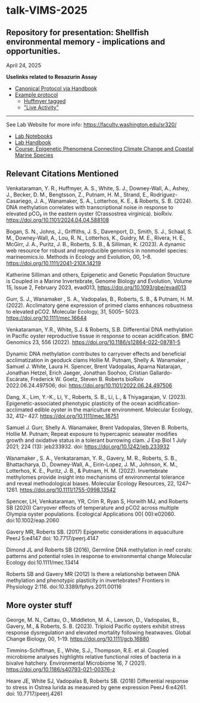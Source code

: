 # talk-VIMS-2025

## Repository for presentation: Shellfish environmental memory - implications and opportunities. 
April 24, 2025

**Uselinks related to Resazurin Assay**

- [Canonical Protocol via Handbook](https://robertslab.github.io/resources/protocols/resazurin-assay/)
- [Example protocol](https://ahuffmyer.github.io/ASH_Putnam_Lab_Notebook/Resazurin-Metabolic-Assays-Protocol-for-Steven-VIMS-trip/)
    - [Huffmyer tagged](https://ahuffmyer.github.io/ASH_Putnam_Lab_Notebook/tagview/#resazurin)
    - ["Live Activity"](https://genefish.wordpress.com/?s=resazurin)


---

See Lab Website for more info: <https://faculty.washington.edu/sr320/>

- [Lab Notebooks](https://faculty.washington.edu/sr320/publications.html#notebooks)
- [Lab Handbook](https://robertslab.github.io/resources/)
- [Course: Epigenetic Phenomena Connecting Climate Change and Coastal Marine Species](https://sr320.github.io/course-ASI-2024/modules/22-supp.html) 



## Relevant Citations Mentioned

Venkataraman, Y. R., Huffmyer, A. S., White, S. J., Downey-Wall, A., Ashey, J., Becker, D. M., Bengtsson, Z., Putnam, H. M., Strand, E., Rodríguez-Casariego, J. A., Wanamaker, S. A., Lotterhos, K. E., & Roberts, S. B. (2024). DNA methylation correlates with transcriptional noise in response to elevated pCO₂ in the eastern oyster (Crassostrea virginica). bioRxiv. https://doi.org/10.1101/2024.04.04.588108

Bogan, S. N., Johns, J., Griffiths, J. S., Davenport, D., Smith, S. J., Schaal, S. M., Downey-Wall, A., Lou, R. N., Lotterhos, K., Guidry, M. E., Rivera, H. E., McGirr, J. A., Puritz, J. B., Roberts, S. B., & Silliman, K. (2023). A dynamic web resource for robust and reproducible genomics in nonmodel species: marineomics.io. Methods in Ecology and Evolution, 00, 1–8. https://doi.org/10.1111/2041-210X.14219

Katherine Silliman and others, Epigenetic and Genetic Population Structure is Coupled in a Marine Invertebrate, Genome Biology and Evolution, Volume 15, Issue 2, February 2023, evad013, https://doi.org/10.1093/gbe/evad013

Gurr, S. J., Wanamaker , S. A., Vadopalas, B., Roberts, S. B., & Putnam, H. M. (2022). Acclimatory gene expression of primed clams enhances robustness to elevated pCO2. Molecular Ecology, 31, 5005– 5023. https://doi.org/10.1111/mec.16644

Venkataraman, Y.R., White, S.J. & Roberts, S.B. Differential DNA methylation in Pacific oyster reproductive tissue in response to ocean acidification. BMC Genomics 23, 556 (2022). https://doi.org/10.1186/s12864-022-08781-5

Dynamic DNA methylation contributes to carryover effects and beneficial acclimatization in geoduck clams Hollie M. Putnam, Shelly A. Wanamaker , Samuel J. White, Laura H. Spencer, Brent Vadopalas, Aparna Natarajan, Jonathan Hetzel, Erich Jaeger, Jonathan Soohoo, Cristian Gallardo-Escárate, Frederick W. Goetz, Steven B. Roberts bioRxiv 2022.06.24.497506; doi: https://doi.org/10.1101/2022.06.24.497506

Dang, X., Lim, Y.-K., Li, Y., Roberts, S. B., Li, L., & Thiyagarajan, V. (2023). Epigenetic-associated phenotypic plasticity of the ocean acidification-acclimated edible oyster in the mariculture environment. Molecular Ecology, 32, 412– 427. https://doi.org/10.1111/mec.16751

Samuel J. Gurr, Shelly A. Wanamaker, Brent Vadopalas, Steven B. Roberts, Hollie M. Putnam; Repeat exposure to hypercapnic seawater modifies growth and oxidative status in a tolerant burrowing clam. J Exp Biol 1 July 2021; 224 (13): jeb233932. doi: https://doi.org/10.1242/jeb.233932

Wanamaker , S. A., Venkataraman, Y. R., Gavery, M. R., Roberts, S. B., Bhattacharya, D., Downey-Wall, A., Eirin-Lopez, J. M., Johnson, K. M., Lotterhos, K. E., Puritz, J. B., & Putnam, H. M. (2022). Invertebrate methylomes provide insight into mechanisms of environmental tolerance and reveal methodological biases. Molecular Ecology Resources, 22, 1247– 1261. https://doi.org/10.1111/1755-0998.13542

Spencer, LH, Venkataraman, YR, Crim R, Ryan S, Horwith MJ, and Roberts SB (2020) Carryover effects of temperature and pCO2 across multiple Olympia oyster populations. Ecological Applications 00( 00):e02060. doi:10.1002/eap.2060

Gavery MR, Roberts SB. (2017) Epigenetic considerations in aquaculture PeerJ 5:e4147 doi: 10.7717/peerj.4147

Dimond JL and Roberts SB (2016), Germline DNA methylation in reef corals: patterns and potential roles in response to environmental change Molecular Ecology doi:10.1111/mec.13414

Roberts SB and Gavery MR (2012) Is there a relationship between DNA methylation and phenotypic plasticity in invertebrates? Frontiers in Physiology 2:116. doi:10.3389/fphys.2011.00116


## More oyster stuff

George, M. N.,  Cattau, O.,  Middleton, M. A.,  Lawson, D.,  Vadopalas, B.,  Gavery, M., &  Roberts, S. B. (2023). Triploid Pacific oysters exhibit stress response dysregulation and elevated mortality following heatwaves. Global Change Biology,  00,  1–19. https://doi.org/10.1111/gcb.16880

Timmins-Schiffman, E., White, S.J., Thompson, R.E. et al. Coupled microbiome analyses highlights relative functional roles of bacteria in a bivalve hatchery. Environmental Microbiome 16, 7 (2021). https://doi.org/10.1186/s40793-021-00376-z

Heare JE, White SJ, Vadopalas B, Roberts SB. (2018) Differential response to stress in Ostrea lurida as measured by gene expression PeerJ 6:e4261. doi: 10.7717/peerj.4261

